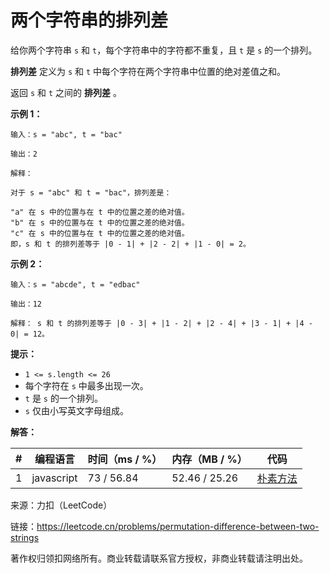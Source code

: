 # 两个字符串的排列差

给你两个字符串 `s` 和 `t`，每个字符串中的字符都不重复，且 `t` 是 `s` 的一个排列。

**排列差** 定义为 `s` 和 `t` 中每个字符在两个字符串中位置的绝对差值之和。

返回 `s` 和 `t` 之间的 **排列差** 。

**示例 1：**

```
输入：s = "abc", t = "bac"

输出：2

解释：

对于 s = "abc" 和 t = "bac"，排列差是：

"a" 在 s 中的位置与在 t 中的位置之差的绝对值。
"b" 在 s 中的位置与在 t 中的位置之差的绝对值。
"c" 在 s 中的位置与在 t 中的位置之差的绝对值。
即，s 和 t 的排列差等于 |0 - 1| + |2 - 2| + |1 - 0| = 2。
```

**示例 2：**

```
输入：s = "abcde", t = "edbac"

输出：12

解释： s 和 t 的排列差等于 |0 - 3| + |1 - 2| + |2 - 4| + |3 - 1| + |4 - 0| = 12。
```

**提示：**

- `1 <= s.length <= 26`
- 每个字符在 `s` 中最多出现一次。
- `t` 是 `s` 的一个排列。
- `s` 仅由小写英文字母组成。

**解答：**

**#**|**编程语言**|**时间（ms / %）**|**内存（MB / %）**|**代码**
--|--|--|--|--
1|javascript|73 / 56.84|52.46 / 25.26|[朴素方法](./javascript/ac_v1.js)

来源：力扣（LeetCode）

链接：https://leetcode.cn/problems/permutation-difference-between-two-strings

著作权归领扣网络所有。商业转载请联系官方授权，非商业转载请注明出处。
